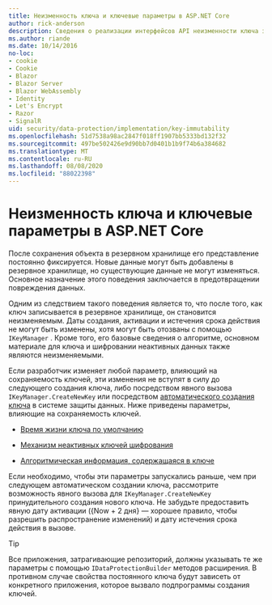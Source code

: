 ```yaml
---
title: Неизменность ключа и ключевые параметры в ASP.NET Core
author: rick-anderson
description: Сведения о реализации интерфейсов API неизменности ключа защиты данных ASP.NET Core.
ms.author: riande
ms.date: 10/14/2016
no-loc:
- cookie
- Cookie
- Blazor
- Blazor Server
- Blazor WebAssembly
- Identity
- Let's Encrypt
- Razor
- SignalR
uid: security/data-protection/implementation/key-immutability
ms.openlocfilehash: 51d7538a98ac2847f018ff1907bb5333bd132f32
ms.sourcegitcommit: 497be502426e9d90bb7d0401b1b9f74b6a384682
ms.translationtype: MT
ms.contentlocale: ru-RU
ms.lasthandoff: 08/08/2020
ms.locfileid: "88022398"
---
```

# <a name="key-immutability-and-key-settings-in-aspnet-core"></a>Неизменность ключа и ключевые параметры в ASP.NET Core

После сохранения объекта в резервном хранилище его представление постоянно фиксируется. Новые данные могут быть добавлены в резервное хранилище, но существующие данные не могут изменяться. Основное назначение этого поведения заключается в предотвращении повреждения данных.

Одним из следствием такого поведения является то, что после того, как ключ записывается в резервное хранилище, он становится неизменяемым. Даты создания, активации и истечения срока действия не могут быть изменены, хотя могут быть отозваны с помощью `IKeyManager` . Кроме того, его базовые сведения о алгоритме, основном материале для ключа и шифровании неактивных данных также являются неизменяемыми.

Если разработчик изменяет любой параметр, влияющий на сохраняемость ключей, эти изменения не вступят в силу до следующего создания ключа, либо посредством явного вызова `IKeyManager.CreateNewKey` или посредством [автоматического создания ключа](xref:security/data-protection/implementation/key-management#data-protection-implementation-key-management) в системе защиты данных. Ниже приведены параметры, влияющие на сохраняемость ключей.

* [Время жизни ключа по умолчанию](xref:security/data-protection/implementation/key-management#data-protection-implementation-key-management)

* [Механизм неактивных ключей шифрования](xref:security/data-protection/implementation/key-encryption-at-rest)

* [Алгоритмическая информация, содержащаяся в ключе](xref:security/data-protection/configuration/overview#changing-algorithms-with-usecryptographicalgorithms)

Если необходимо, чтобы эти параметры запускались раньше, чем при следующем автоматическом создании ключа, рассмотрите возможность явного вызова для `IKeyManager.CreateNewKey` принудительного создания нового ключа. Не забудьте предоставить явную дату активации ({Now + 2 дня} — хорошее правило, чтобы разрешить распространение изменений) и дату истечения срока действия в вызове.

>[!TIP]
> Все приложения, затрагивающие репозиторий, должны указывать те же параметры с помощью `IDataProtectionBuilder` методов расширения. В противном случае свойства постоянного ключа будут зависеть от конкретного приложения, которое вызвало подпрограммы создания ключей.
